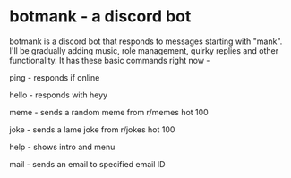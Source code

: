 # botmank - a discord bot

botmank is a discord bot that responds to messages starting with "mank". I'll be gradually adding music, role management, quirky replies and other functionality. It has these basic commands right now -

ping  - responds if online

hello - responds with heyy

meme  - sends a random meme from r/memes hot 100

joke - sends a lame joke from r/jokes hot 100

help - shows intro and menu

mail <toMailID> - sends an email to specified email ID
